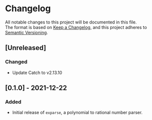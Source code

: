 # Changelog
All notable changes to this project will be documented in this file.  
The format is based on [Keep a Changelog](https://keepachangelog.com/en/1.0.0/),
and this project adheres to [Semantic Versioning](https://semver.org/spec/v2.0.0.html).

## [Unreleased]

### Changed
- Update Catch to v2.13.10

## [0.1.0] - 2021-12-22

### Added
- Initial release of `exparse`, a polynomial to rational number parser.
